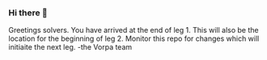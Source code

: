 ### Hi there 👋

Greetings solvers.
You have arrived at the end of leg 1.
This will also be the location for the beginning of leg 2.
Monitor this repo for changes which will initiaite the next leg.
-the Vorpa team
